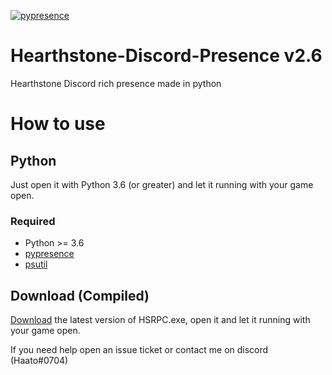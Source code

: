 [![pypresence](https://img.shields.io/badge/using-pypresence-00bb88.svg?style=for-the-badge&logo=discord&logoWidth=20)](https://github.com/qwertyquerty/pypresence)

# Hearthstone-Discord-Presence v2.6
Hearthstone Discord rich presence made in python

# How to use

## Python
Just open it with Python 3.6 (or greater) and let it running with your game open.
### Required
  - Python >= 3.6
  - [pypresence]
  - [psutil]

## Download (Compiled)
[Download] the latest version of HSRPC.exe, open it and let it running with your game open.


[Download]: <https://github.com/Haato3o/Hearthstone-Discord-presence/releases/>
[pypresence]: <https://github.com/qwertyquerty/pypresence>
[psutil]: <https://github.com/giampaolo/psutil> 

If you need help open an issue ticket or contact me on discord (Haato#0704)

